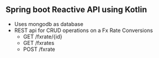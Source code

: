 ## Spring boot Reactive API using Kotlin

* Uses mongodb as database
* REST api for CRUD operations on a Fx Rate Conversions
    * GET /fxrate/{id}
    * GET /fxrates
    * POST /fxrate


